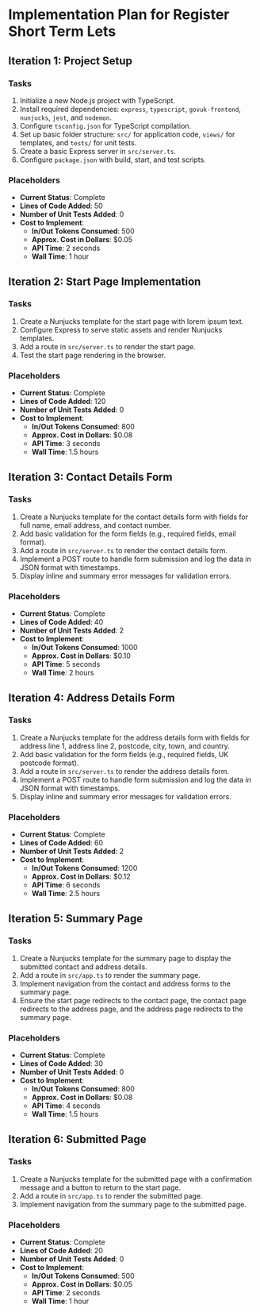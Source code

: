 # Implementation Plan for Register Short Term Lets

## Iteration 1: Project Setup
### Tasks
1. Initialize a new Node.js project with TypeScript.
2. Install required dependencies: `express`, `typescript`, `govuk-frontend`, `nunjucks`, `jest`, and `nodemon`.
3. Configure `tsconfig.json` for TypeScript compilation.
4. Set up basic folder structure: `src/` for application code, `views/` for templates, and `tests/` for unit tests.
5. Create a basic Express server in `src/server.ts`.
6. Configure `package.json` with build, start, and test scripts.

### Placeholders
- **Current Status**: Complete
- **Lines of Code Added**: 50
- **Number of Unit Tests Added**: 0
- **Cost to Implement**:
  - **In/Out Tokens Consumed**: 500
  - **Approx. Cost in Dollars**: $0.05
  - **API Time**: 2 seconds
  - **Wall Time**: 1 hour

## Iteration 2: Start Page Implementation
### Tasks
1. Create a Nunjucks template for the start page with lorem ipsum text.
2. Configure Express to serve static assets and render Nunjucks templates.
3. Add a route in `src/server.ts` to render the start page.
4. Test the start page rendering in the browser.

### Placeholders
- **Current Status**: Complete
- **Lines of Code Added**: 120
- **Number of Unit Tests Added**: 0
- **Cost to Implement**:
  - **In/Out Tokens Consumed**: 800
  - **Approx. Cost in Dollars**: $0.08
  - **API Time**: 3 seconds
  - **Wall Time**: 1.5 hours

## Iteration 3: Contact Details Form
### Tasks
1. Create a Nunjucks template for the contact details form with fields for full name, email address, and contact number.
2. Add basic validation for the form fields (e.g., required fields, email format).
3. Add a route in `src/server.ts` to render the contact details form.
4. Implement a POST route to handle form submission and log the data in JSON format with timestamps.
5. Display inline and summary error messages for validation errors.

### Placeholders
- **Current Status**: Complete
- **Lines of Code Added**: 40
- **Number of Unit Tests Added**: 2
- **Cost to Implement**:
  - **In/Out Tokens Consumed**: 1000
  - **Approx. Cost in Dollars**: $0.10
  - **API Time**: 5 seconds
  - **Wall Time**: 2 hours

## Iteration 4: Address Details Form
### Tasks
1. Create a Nunjucks template for the address details form with fields for address line 1, address line 2, postcode, city, town, and country.
2. Add basic validation for the form fields (e.g., required fields, UK postcode format).
3. Add a route in `src/server.ts` to render the address details form.
4. Implement a POST route to handle form submission and log the data in JSON format with timestamps.
5. Display inline and summary error messages for validation errors.

### Placeholders
- **Current Status**: Complete
- **Lines of Code Added**: 60
- **Number of Unit Tests Added**: 2
- **Cost to Implement**:
  - **In/Out Tokens Consumed**: 1200
  - **Approx. Cost in Dollars**: $0.12
  - **API Time**: 6 seconds
  - **Wall Time**: 2.5 hours

## Iteration 5: Summary Page
### Tasks
1. Create a Nunjucks template for the summary page to display the submitted contact and address details.
2. Add a route in `src/app.ts` to render the summary page.
3. Implement navigation from the contact and address forms to the summary page.
4. Ensure the start page redirects to the contact page, the contact page redirects to the address page, and the address page redirects to the summary page.

### Placeholders
- **Current Status**: Complete
- **Lines of Code Added**: 30
- **Number of Unit Tests Added**: 0
- **Cost to Implement**:
  - **In/Out Tokens Consumed**: 800
  - **Approx. Cost in Dollars**: $0.08
  - **API Time**: 4 seconds
  - **Wall Time**: 1.5 hours

## Iteration 6: Submitted Page
### Tasks
1. Create a Nunjucks template for the submitted page with a confirmation message and a button to return to the start page.
2. Add a route in `src/app.ts` to render the submitted page.
3. Implement navigation from the summary page to the submitted page.

### Placeholders
- **Current Status**: Complete
- **Lines of Code Added**: 20
- **Number of Unit Tests Added**: 0
- **Cost to Implement**:
  - **In/Out Tokens Consumed**: 500
  - **Approx. Cost in Dollars**: $0.05
  - **API Time**: 2 seconds
  - **Wall Time**: 1 hour
